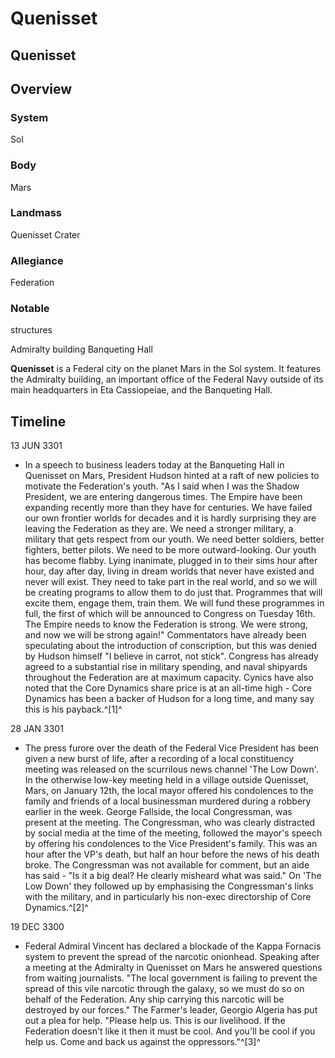 # Quenisset
## Quenisset

		

## Overview

### System

Sol

### Body

Mars

### Landmass

Quenisset Crater

### Allegiance

Federation

### Notable
structures

Admiralty building
Banqueting Hall

**Quenisset** is a Federal city on the planet Mars in the Sol system. It features the Admiralty building, an important office of the Federal Navy outside of its main headquarters in Eta Cassiopeiae, and the Banqueting Hall.

## Timeline

13 JUN 3301

- In a speech to business leaders today at the Banqueting Hall in Quenisset on Mars, President Hudson hinted at a raft of new policies to motivate the Federation's youth. "As I said when I was the Shadow President, we are entering dangerous times. The Empire have been expanding recently more than they have for centuries. We have failed our own frontier worlds for decades and it is hardly surprising they are leaving the Federation as they are. We need a stronger military, a military that gets respect from our youth. We need better soldiers, better fighters, better pilots. We need to be more outward-looking. Our youth has become flabby. Lying inanimate, plugged in to their sims hour after hour, day after day, living in dream worlds that never have existed and never will exist. They need to take part in the real world, and so we will be creating programs to allow them to do just that. Programmes that will excite them, engage them, train them. We will fund these programmes in full, the first of which will be announced to Congress on Tuesday 16th. The Empire needs to know the Federation is strong. We were strong, and now we will be strong again!" Commentators have already been speculating about the introduction of conscription, but this was denied by Hudson himself "I believe in carrot, not stick". Congress has already agreed to a substantial rise in military spending, and naval shipyards throughout the Federation are at maximum capacity. Cynics have also noted that the Core Dynamics share price is at an all-time high - Core Dynamics has been a backer of Hudson for a long time, and many say this is his payback.^[1]^

28 JAN 3301

- The press furore over the death of the Federal Vice President has been given a new burst of life, after a recording of a local constituency meeting was released on the scurrilous news channel 'The Low Down'. In the otherwise low-key meeting held in a village outside Quenisset, Mars, on January 12th, the local mayor offered his condolences to the family and friends of a local businessman murdered during a robbery earlier in the week. George Fallside, the local Congressman, was present at the meeting. The Congressman, who was clearly distracted by social media at the time of the meeting, followed the mayor's speech by offering his condolences to the Vice President's family. This was an hour after the VP's death, but half an hour before the news of his death broke. The Congressman was not available for comment, but an aide has said - "Is it a big deal? He clearly misheard what was said." On 'The Low Down' they followed up by emphasising the Congressman's links with the military, and in particularly his non-exec directorship of Core Dynamics.^[2]^

19 DEC 3300

- Federal Admiral Vincent has declared a blockade of the Kappa Fornacis system to prevent the spread of the narcotic onionhead. Speaking after a meeting at the Admiralty in Quenisset on Mars he answered questions from waiting journalists. "The local government is failing to prevent the spread of this vile narcotic through the galaxy, so we must do so on behalf of the Federation. Any ship carrying this narcotic will be destroyed by our forces." The Farmer's leader, Georgio Algeria has put out a plea for help. "Please help us. This is our livelihood. If the Federation doesn't like it then it must be cool. And you'll be cool if you help us. Come and back us against the oppressors."^[3]^
